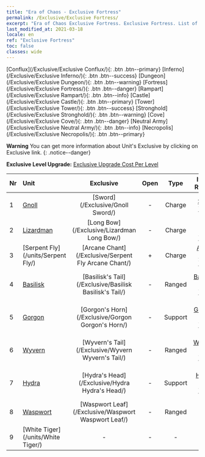 ```yaml
---
title: "Era of Chaos - Exclusive Fortress"
permalink: /Exclusive/Exclusive Fortress/
excerpt: "Era of Chaos Exclusive Fortress. Exclusive Fortress. List of Exclusive Fortress in Era of Chaos"
last_modified_at: 2021-03-18
locale: en
ref: "Exclusive Fortress"
toc: false
classes: wide
---
```

 [Conflux](/Exclusive/Exclusive Conflux/){: .btn .btn--primary} [Inferno](/Exclusive/Exclusive Inferno/){: .btn .btn--success} [Dungeon](/Exclusive/Exclusive Dungeon/){: .btn .btn--warning} [Fortress](/Exclusive/Exclusive Fortress/){: .btn .btn--danger} [Rampart](/Exclusive/Exclusive Rampart/){: .btn .btn--info} [Castle](/Exclusive/Exclusive Castle/){: .btn .btn--primary} [Tower](/Exclusive/Exclusive Tower/){: .btn .btn--success} [Stronghold](/Exclusive/Exclusive Stronghold/){: .btn .btn--warning} [Cove](/Exclusive/Exclusive Cove/){: .btn .btn--danger} [Neutral Army](/Exclusive/Exclusive Neutral Army/){: .btn .btn--info} [Necropolis](/Exclusive/Exclusive Necropolis/){: .btn .btn--primary} 

**Warning** You can get more information about Unit's Exclusive by clicking on Exclusive link. 
{: .notice--danger}

 **Exclusive Level Upgrade:** [Exclusive Upgrade Cost Per Level](/Exclusive/ExclusiveUpgradeCostPerLevel/)

  | Nr |         Unit        | Exclusive | Open  |    Type   |  Item to Rank UP      |  Skin   |
  |:---|:--------------------|:-------------:|:-----:|:---------:|:---------------------:|:-------:|
  | 1  | [Gnoll](/units/Gnoll/) | [Sword](/Exclusive/Gnoll Sword/) | - | Charge | [Sword Token](/Items/con_912/) | - |
  | 2  | [Lizardman](/units/Lizardman/) | [Long Bow](/Exclusive/Lizardman Long Bow/) | - | Charge | [Long Bow Token](/Items/con_914/) | - |
  | 3  | [Serpent Fly](/units/Serpent Fly/) | [Arcane Chant](/Exclusive/Serpent Fly Arcane Chant/) | + | Charge | [Arcane Chant Token](/Items/con_915/) | - |
  | 4  | [Basilisk](/units/Basilisk/) | [Basilisk's Tail](/Exclusive/Basilisk Basilisk's Tail/) | - | Ranged | [Basilisk's Tail Token](/Items/con_994/) | [Fire Energy Special Skin](/Items/con_662/) |
  | 5  | [Gorgon](/units/Gorgon/) | [Gorgon's Horn](/Exclusive/Gorgon Gorgon's Horn/) | - | Support | [Gorgon's Horn Token](/Items/con_995/) | [Gorgon's Horn Special Skin](/Items/con_663/) |
  | 6  | [Wyvern](/units/Wyvern/) | [Wyvern's Tail](/Exclusive/Wyvern Wyvern's Tail/) | - | Ranged | [Wyvern's Tail Token](/Items/con_996/) | [Wyvern's Tail Special Skin](/Items/con_664/) |
  | 7  | [Hydra](/units/Hydra/) | [Hydra's Head](/Exclusive/Hydra Hydra's Head/) | - | Support | [Hydra's Head Token](/Items/con_997/) | [Energy Core Special Skin](/Items/con_665/) |
  | 8  | [Waspwort](/units/Waspwort/) | [Waspwort Leaf](/Exclusive/Waspwort Waspwort Leaf/) | - | Ranged | - | - |
  | 9  | [White Tiger](/units/White Tiger/) | - | - | - | none | none |
